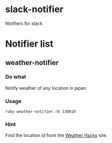 # slack-notifier
Notifiers for slack

# Notifier list
## weather-notifier
### Do what
Notify weather of any location in japan
### Usage
`ruby weather-notifier.rb 130010`
### Hint
Find the location id from the [Weather Hacks](http://weather.livedoor.com/forecast/rss/primary_area.xml) site.
